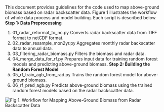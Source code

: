 This document provides guidelines for the code used to map above-ground biomass based on radar backscatter data. Figure 1 illustrates the workflow of whole data process and model building. Each script is described below.
**Step 1: Data Preprocessing**
  1.	01_radar_reformat_to_nc.py
  Converts radar backscatter data from TIFF format to netCDF format.
  2.	02_radar_resample_mon2yr.py
  Aggregates monthly radar backscatter data to annual data.
  3.	03_filtering_radar_biomass.py
  Filters the biomass and radar data.
  4.	04_merge_data_for_rf.py
  Prepares input data for training random forest models and predicting above-ground biomass.
**Step 2: Building the Random Forest Model**
  1.	05_rf_train_agb_from_rad.py
  Trains the random forest model for above-ground biomass.
  2.	06_rf_pred_agb.py
  Predicts above-ground biomass using the trained random forest models based on the radar backscatter data.
 
![Fig 1. Workflow for Mapping Above-Ground Biomass from Radar Backscatter Data](https://github.com/Guohua-liu/CALIPSO_Biomass/tree/main/AGB_Mapping/figs/Fig_workflow_with-code.png)


